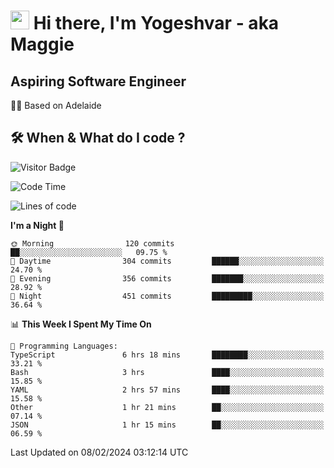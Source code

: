 <h1><img src="https://emojis.slackmojis.com/emojis/images/1531849430/4246/blob-sunglasses.gif?1531849430" width="30"/> Hi there, I'm Yogeshvar - aka Maggie</h1>

## Aspiring Software Engineer
🏂🏻  Based on Adelaide 

## 🛠 When & What do I code ?  

![Visitor Badge](https://visitor-badge.feriirawann.repl.co?username=yogeshvar&repo=yogeshvar&label=Visitors&style=plastic&color=%23457BFF&contentType=svg)

<!--START_SECTION:waka-->
![Code Time](http://img.shields.io/badge/Code%20Time-2%2C676%20hrs%2010%20mins-blue)

![Lines of code](https://img.shields.io/badge/From%20Hello%20World%20I%27ve%20Written-4.1%20million%20lines%20of%20code-blue)

**I'm a Night 🦉** 

```text
🌞 Morning                120 commits         ██░░░░░░░░░░░░░░░░░░░░░░░   09.75 % 
🌆 Daytime                304 commits         ██████░░░░░░░░░░░░░░░░░░░   24.70 % 
🌃 Evening                356 commits         ███████░░░░░░░░░░░░░░░░░░   28.92 % 
🌙 Night                  451 commits         █████████░░░░░░░░░░░░░░░░   36.64 % 
```


📊 **This Week I Spent My Time On** 

```text
💬 Programming Languages: 
TypeScript               6 hrs 18 mins       ████████░░░░░░░░░░░░░░░░░   33.21 % 
Bash                     3 hrs               ████░░░░░░░░░░░░░░░░░░░░░   15.85 % 
YAML                     2 hrs 57 mins       ████░░░░░░░░░░░░░░░░░░░░░   15.58 % 
Other                    1 hr 21 mins        ██░░░░░░░░░░░░░░░░░░░░░░░   07.14 % 
JSON                     1 hr 15 mins        ██░░░░░░░░░░░░░░░░░░░░░░░   06.59 % 
```


 Last Updated on 08/02/2024 03:12:14 UTC
<!--END_SECTION:waka-->
